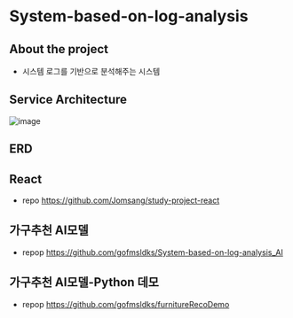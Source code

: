 # System-based-on-log-analysis
## About the project
- 시스템 로그를 기반으로 분석해주는 시스템
## Service Architecture
![image](https://github.com/user-attachments/assets/6374ff4b-6f1a-48a0-82e3-2d363dfdc18d)
## ERD
## React
- repo https://github.com/Jomsang/study-project-react
## 가구추천 AI모델
- repop https://github.com/gofmsldks/System-based-on-log-analysis_AI
## 가구추천 AI모델-Python 데모
- repop https://github.com/gofmsldks/furnitureRecoDemo
